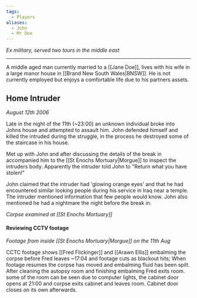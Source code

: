 ```yaml
---
tags:
  - Players
aliases:
  - John
  - Mr Doe
---
```

*Ex military, served two tours in the middle east*

---
A middle aged man currently married to a [[Jane Doe]], lives with his wife in a large manor house in [[Brand New South Wales|BNSW]]. He is not currently employed but enjoys a comfortable life due to his partners assets.

## Home Intruder
*August 12th 2006*

Late in the night of the 11th (~23:00) an unknown individual broke into Johns house and attempted to assault him. John defended himself and killed the intruded during the struggle, in the process he destroyed some of the staircase in his house.

Met up with John and after discussing the details of the break in accompanied him to the [[St Enochs Mortuary|Morgue]] to inspect the intruders body. Apparently the intruder told John to "Return what you have stolen!"

John claimed that the intruder had 'glowing orange eyes' and that he had encountered similar looking people during his service in Iraq near a temple. The intruder mentioned information that few people would know. John also mentioned he had a nightmare the night before the break in.

*Corpse examined at [[St Enochs Mortuary]]*
####  Reviewing CCTV footage
*Footage from inside [[St Enochs Mortuary|Morgue]] on the 11th Aug*

CCTC footage shows [[Fred Flickinger]] and [[Arawn Ellis]] embalming the corpse before Fred leaves ~17:04 and footage cuts as blackout hits; When footage resumes the corpse has moved and embalming fluid has been spilt. After cleaning the autopsy room and finishing embalming Fred exits room.
some of the room can be seen due to computer lights, the cabinet door opens at 21:00 and corpse exits cabinet and leaves room. Cabinet door closes on its own afterwards.